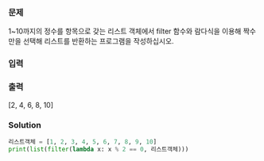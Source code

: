 ### 문제
1~10까지의 정수를 항목으로 갖는 리스트 객체에서 filter 함수와 람다식을 이용해
짝수만을 선택해 리스트를 반환하는 프로그램을 작성하십시오.

### 입력

### 출력
[2, 4, 6, 8, 10]

### Solution
```python
리스트객체 = [1, 2, 3, 4, 5, 6, 7, 8, 9, 10]
print(list(filter(lambda x: x % 2 == 0, 리스트객체)))
```

